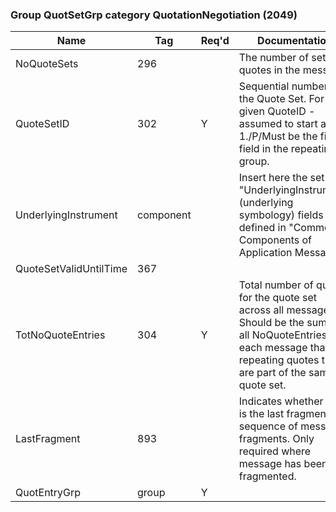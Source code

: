 ### Group QuotSetGrp category QuotationNegotiation (2049)

| Name                   | Tag       | Req'd | Documentation                                                                                                                               |
|------------------------|-----------|----------|-------------------------------------------------------------------------------------------------------------------------------|
| NoQuoteSets            | 296       |       | The number of sets of quotes in the message                                                                                                                               |
| QuoteSetID             | 302       |   Y   | Sequential number for the Quote Set. For a given QuoteID - assumed to start at 1./P/Must be the first field in the repeating group.                                                  |
| UnderlyingInstrument   | component |       | Insert here the set of "UnderlyingInstrument" (underlying symbology) fields defined in "Common Components of Application Messages"                                                   |
| QuoteSetValidUntilTime | 367       |       |                                                                                                                                |
| TotNoQuoteEntries      | 304       |   Y   | Total number of quotes for the quote set across all messages. Should be the sum of all NoQuoteEntries in each message that has repeating quotes that are part of the same quote set. |
| LastFragment           | 893       |       | Indicates whether this is the last fragment in a sequence of message fragments. Only required where message has been fragmented.                                                     |
| QuotEntryGrp           | group     |   Y   |                                                                                                                                |

